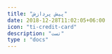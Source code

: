 ```yaml
---
title: "پیش پردازش"
date: 2018-12-28T11:02:05+06:00
icon: "ti-credit-card"
description: "تست"
type : "docs"
---
```

